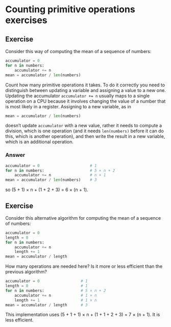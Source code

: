 # Counting primitive operations exercises

## Exercise

Consider this way of computing the mean of a sequence of numbers:

```python
accumulator = 0
for n in numbers:
	accumulator += n
mean = accumulator / len(numbers)
```

Count how many primitive operations it takes. To do it correctly you need to distinguish between updating a variable and assigning a value to a new one. Updating the accumulator `accumulator += n` usually maps to a single operation on a CPU because it involves changing the value of a number that is most likely in a register. Assigning to a new variable, as in

```python
mean = accumulator / len(numbers)
```

doesn’t update `accumulator` with a new value, rather it needs to compute a division, which is one operation (and it needs `len(numbers)` before it can do this, which is another operation), and then write the result in a new variable, which is an additional operation.

### Answer

```python
accumulator = 0                      # 1
for n in numbers:                    # 5 × n + 2
	accumulator += n                 # n × 1
mean = accumulator / len(numbers)    # 3
```

so (5 + 1) × n + (1 + 2 + 3) =  6 × (n + 1).

## Exercise

Consider this alternative algorithm for computing the mean of a sequence of numbers:

```python
accumulator = 0
length = 0
for n in numbers:
	accumulator += n
	length += 1
mean = accumulator / length
```

How many operations are needed here? Is it more or less efficient than the previous algorithm?

```python
accumulator = 0                  # 1
length = 0                       # 1
for n in numbers:                # 5 × n + 2
	accumulator += n             # 1 × n
	length += 1                  # 1 × n
mean = accumulator / length      # 3
```

This implementation uses (5 + 1 + 1) × n + (1 + 1 + 2 + 3) = 7 × (n + 1). It is less efficient.
